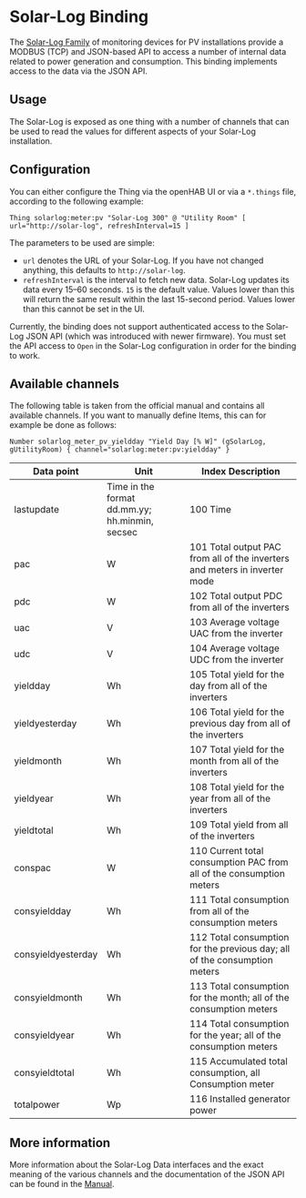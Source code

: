 # Solar-Log Binding

The [Solar-Log Family](https://www.solar-log.com/en/) of monitoring devices for PV installations provide a MODBUS (TCP) and JSON-based API to access a number of internal data related to power generation and consumption. This binding implements access to the data via the JSON API.

## Usage

The Solar-Log is exposed as one thing with a number of channels that can be used to read the values for different aspects of your Solar-Log installation.

## Configuration

You can either configure the Thing via the openHAB UI or via a `*.things` file, according to the following example:

`Thing solarlog:meter:pv "Solar-Log 300" @ "Utility Room" [ url="http://solar-log", refreshInterval=15 ]`

The parameters to be used are simple:

- `url` denotes the URL of your Solar-Log. If you have not changed anything, this defaults to `http://solar-log`.
- `refreshInterval` is the interval to fetch new data. Solar-Log updates its data every 15–60 seconds. `15` is the default value. Values lower than this will return the same result within the last 15-second period. Values lower than this cannot be set in the UI.

Currently, the binding does not support authenticated access to the Solar-Log JSON API (which was introduced with newer firmware). You must set the API access to `Open` in the Solar-Log configuration in order for the binding to work.

## Available channels

The following table is taken from the official manual and contains all available channels. If you want to manually define Items, this can for example be done as follows:

`Number solarlog_meter_pv_yieldday "Yield Day [% W]" (gSolarLog, gUtilityRoom) { channel="solarlog:meter:pv:yieldday" }`

| Data point         | Unit                                           | Index Description                                                          |
| ------------------ | ---------------------------------------------- | -------------------------------------------------------------------------- |
| lastupdate         | Time in the format dd.mm.yy; hh.minmin, secsec | 100 Time                                                                   |
| pac                | W                                              | 101 Total output PAC from all of the inverters and meters in inverter mode |
| pdc                | W                                              | 102 Total output PDC from all of the inverters                             |
| uac                | V                                              | 103 Average voltage UAC from the inverter                                  |
| udc                | V                                              | 104 Average voltage UDC from the inverter                                  |
| yieldday           | Wh                                             | 105 Total yield for the day from all of the inverters                      |
| yieldyesterday     | Wh                                             | 106 Total yield for the previous day from all of the inverters             |
| yieldmonth         | Wh                                             | 107 Total yield for the month from all of the inverters                    |
| yieldyear          | Wh                                             | 108 Total yield for the year from all of the inverters                     |
| yieldtotal         | Wh                                             | 109 Total yield from all of the inverters                                  |
| conspac            | W                                              | 110 Current total consumption PAC from all of the consumption meters       |
| consyieldday       | Wh                                             | 111 Total consumption from all of the consumption meters                   |
| consyieldyesterday | Wh                                             | 112 Total consumption for the previous day; all of the consumption meters  |
| consyieldmonth     | Wh                                             | 113 Total consumption for the month; all of the consumption meters         |
| consyieldyear      | Wh                                             | 114 Total consumption for the year; all of the consumption meters          |
| consyieldtotal     | Wh                                             | 115 Accumulated total consumption, all Consumption meter                   |
| totalpower         | Wp                                             | 116 Installed generator power                                              |

## More information

More information about the Solar-Log Data interfaces and the exact meaning of the various channels and the documentation of the JSON API can be found in the [Manual](https://www.solar-log.com/manuals/manuals/en_GB/SolarLog_Manual_3x_EN.pdf).
